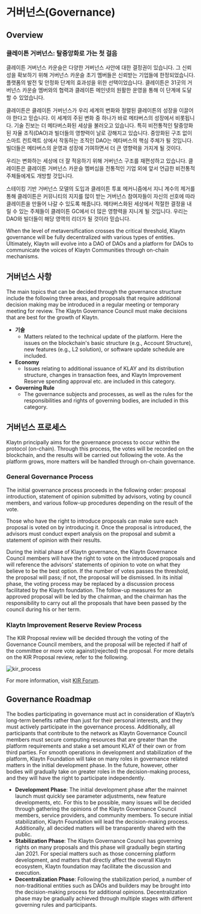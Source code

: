 # 거버넌스(Governance)<a id="governance"></a>

## Overview <a id="overview"></a>

### 클레이튼 거버넌스: 탈중앙화로 가는 첫 걸음<a id="klaytn-governance-taking-the-first-step-to-decentralization"></a>

클레이튼 거버넌스 카운슬은 다양한 거버넌스 사안에 대한 결정권이 있습니다. 그 신뢰성을 확보하기 위해 거버넌스 카운슬 초기 멤버들은 신뢰받는 기업들에 한정되었습니다. 플랫폼의 발전 및 안정화 단계의 효과성을 위한 선택이었습니다. 클레이튼은 31곳의 거버넌스 카운슬 멤버와의 협력과 클레이튼 메인넷의 원활한 운영을 통해 이 단계에 도달할 수 있었습니다.

클레이튼은 클레이튼 거버넌스가 우리 세계의 변화와 정렬된 클레이튼의 성장을 이끌어야 한다고 믿습니다. 이 세계의 주된 변화 중 하나가 바로 메타버스의 성장에서 비롯됩니다. 기술 진보는 더 메타버스화된 세상을 불러오고 있습니다. 특히 비전통적인 탈중앙화된 자율 조직(DAO)과 빌더들의 영향력이 날로 강해지고 있습니다. 중앙화된 구조 없이 스마트 컨트랙트 상에서 작동하는 조직인 DAO는 메타버스의 핵심 주체가 될 것입니다. 빌더들은 메타버스의 운영과 성장에 기여하면서 더 큰 영향력을 가지게 될 것이다.

우리는 변화하는 세상에 더 잘 적응하기 위해 거버넌스 구조를 재편성하고 있습니다. 클레이튼은 클레이튼 거버넌스 카운슬 멤버십을 전통적인 기업 외에 앞서 언급한 비전통적 주체들에게도 개방할 것입니다.

스테이킹 기반 거버넌스 모델의 도입과 클레이튼 투표 메커니즘에서 지니 계수의 제거를 통해 클레이튼은 커뮤니티의 지지를 많이 받는 거버넌스 참여자들이 자신의 선호에 따라 클레이튼을 만들어 나갈 수 있도록 해줍니다. 메타버스화된 세상에서 적절한 결정을 내릴 수 있는 주체들이 클레이튼 GC에서 더 많은 영향력을 지니게 될 것입니다. 우리는 DAO와 빌더들이 해당 영역의 리더가 될 것이라 믿습니다.

When the level of metaversification crosses the critical threshold, Klaytn governance will be fully decentralized with various types of entities. Ultimately, Klaytn will evolve into a DAO of DAOs and a platform for DAOs to communicate the voices of Klaytn Communities through on-chain mechanisms.

## 거버넌스 사항 <a id="governance-topics"></a>

The main topics that can be decided through the governance structure include the following three areas, and proposals that require additional decision making may be introduced in a regular meeting or temporary meeting for review. The Klaytn Governance Council must make decisions that are best for the growth of Klaytn.

- **기술**
  - Matters related to the technical update of the platform. Here the issues on the blockchain's basic structure (e.g., Account Structure), new features (e.g., L2 solution), or software update schedule are included.
- **Economy**
  - Issues relating to additional issuance of KLAY and its distribution structure, changes in transaction fees, and Klaytn Improvement Reserve spending approval etc. are included in this category.
- **Governing Rule**
  - The governance subjects and processes, as well as the rules for the responsibilities and rights of governing bodies, are included in this category.

## 거버넌스 프로세스 <a id="governance-process"></a>

Klaytn principally aims for the governance process to occur within the protocol (on-chain). Through this process, the votes will be recorded on the blockchain, and the results will be carried out following the vote. As the platform grows, more matters will be handled through on-chain governance.

### General Governance Process <a id="general-governance-process"></a>

The initial governance process proceeds in the following order: proposal introduction, statement of opinion submitted by advisors, voting by council members, and various follow-up procedures depending on the result of the vote.

Those who have the right to introduce proposals can make sure each proposal is voted on by introducing it. Once the proposal is introduced, the advisors must conduct expert analysis on the proposal and submit a statement of opinion with their results.

During the initial phase of Klaytn governance, the Klaytn Governance Council members will have the right to vote on the introduced proposals and will reference the advisors' statements of opinion to vote on what they believe to be the best option. If the number of votes passes the threshold, the proposal will pass; if not, the proposal will be dismissed. In its initial phase, the voting process may be replaced by a discussion process facilitated by the Klaytn foundation. The follow-up measures for an approved proposal will be led by the chairman, and the chairman has the responsibility to carry out all the proposals that have been passed by the council during his or her term.

### Klaytn Improvement Reserve Review Process <a id="klaytn-improvement-reserve-review-process"></a>


The KIR Proposal review will be decided through the voting of the Governance Council members, and the proposal will be rejected if half of the committee or more vote against(rejected) the proposal. For more details on the KIR Proposal review, refer to the following.

![kir_process](../images/kir_process.png)

For more information, visit [KIR Forum](https://kir.klaytn.foundation/).

## Governance Roadmap <a id="governance-roadmap"></a>

The bodies participating in governance must act in consideration of Klaytn’s long-term benefits rather than just for their personal interests, and they must actively participate in the governance process. Additionally, all participants that contribute to the network as Klaytn Governance Council members must secure computing resources that are greater than the platform requirements and stake a set amount KLAY of their own or from third parties. For smooth operations in development and stabilization of the platform, Klaytn Foundation will take on many roles in governance related matters in the initial development phase. In the future, however, other bodies will gradually take on greater roles in the decision-making process, and they will have the right to participate independently.

* **Development Phase**: The initial development phase after the mainnet launch must quickly see parameter adjustments, new feature developments, etc. For this to be possible, many issues will be decided through gathering the opinions of the Klaytn Governance Council members, service providers, and community members. To secure initial stabilization, Klaytn Foundation will lead the decision-making process. Additionally, all decided matters will be transparently shared with the public.
* **Stabilization Phase**: The Klaytn Governance Council has governing rights on many proposals and this phase will gradually begin starting Jan 2021. For special matters such as those concerning platform development, and matters that directly affect the overall Klaytn ecosystem, Klaytn foundation may facilitate the discussion and execution.
* **Decentralization Phase**: Following the stabilization period, a number of non-traditional entities such as DAOs and builders may be brought into the decision-making process for additional opinions. Decentralization phase may be gradually achieved through multiple stages with different governing rules and participants.
